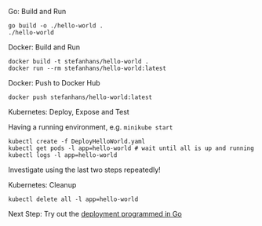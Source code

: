 Go: Build and Run

    go build -o ./hello-world .
    ./hello-world

Docker: Build and Run

    docker build -t stefanhans/hello-world .
    docker run --rm stefanhans/hello-world:latest

Docker: Push to Docker Hub

    docker push stefanhans/hello-world:latest

Kubernetes: Deploy, Expose and Test

Having a running environment, e.g. `minikube start`

    kubectl create -f DeployHelloWorld.yaml
    kubectl get pods -l app=hello-world # wait until all is up and running
    kubectl logs -l app=hello-world
    
Investigate using the last two steps repeatedly!
    
Kubernetes: Cleanup

    kubectl delete all -l app=hello-world
    
Next Step: Try out the [deployment programmed in Go](../../Deployments/hello-world)

